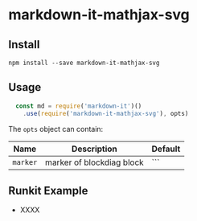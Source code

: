 # markdown-it-mathjax-svg

## Install

```
npm install --save markdown-it-mathjax-svg
```

## Usage

```js
  const md = require('markdown-it')()
    .use(require('markdown-it-mathjax-svg'), opts)
```

The `opts` object can contain:

Name              | Description                                                    | Default
------------------|----------------------------------------------------------------|-----------------------------------
`marker` | marker of blockdiag block | ```

## Runkit Example
* XXXX